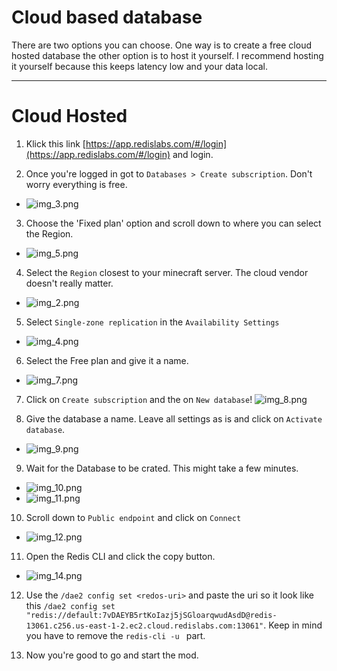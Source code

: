# Cloud based database

There are two options you can choose. One way is to create a free cloud hosted database the other option is to host it yourself. I recommend hosting it yourself because this keeps latency low and your data local. 

--- 
# Cloud Hosted
1. Klick this link [https://app.redislabs.com/#/login](https://app.redislabs.com/#/login) and login.

2. Once you're logged in got to `Databases > Create subscription`. Don't worry everything is free.
+ ![img_3.png](img_3.png)

3. Choose the 'Fixed plan' option and scroll down to where you can select the Region.
+ ![img_5.png](img_5.png)

4. Select the `Region` closest to your minecraft server. The cloud vendor doesn't really matter.
+ ![img_2.png](img_2.png)

5. Select `Single-zone replication` in the `Availability Settings`
+ ![img_4.png](img_4.png)

6. Select the Free plan and give it a name.
+ ![img_7.png](img_7.png)

7. Click on `Create subscription` and the on `New database`!
![img_8.png](img_8.png)


8. Give the database a name. Leave all settings as is and click on `Activate database`.
+ ![img_9.png](img_9.png)

9. Wait for the Database to be crated. This might take a few minutes.
+ ![img_10.png](img_10.png)
+ ![img_11.png](img_11.png)

10. Scroll down to `Public endpoint` and click on `Connect`
+ ![img_12.png](img_12.png)

11. Open the Redis CLI and click the copy button.
+ ![img_14.png](img_14.png)

12. Use the `/dae2 config set <redos-uri>` and paste the uri so it look like this
`/dae2 config set "redis://default:7vDAEYB5rtKoIazj5jSGloarqwudAsdD@redis-13061.c256.us-east-1-2.ec2.cloud.redislabs.com:13061"`. 
Keep in mind you have to remove  the `redis-cli -u ` part.

13. Now you're good to go and start the mod.